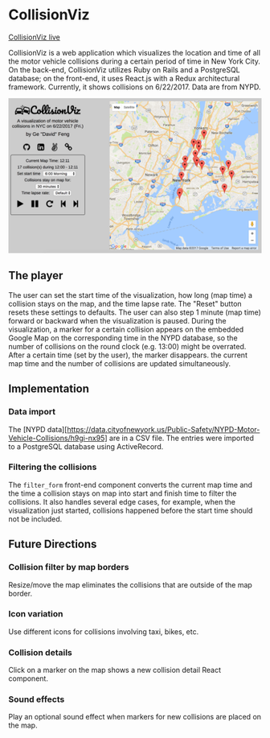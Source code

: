 # CollisionViz
[CollisionViz live][heroku]

[heroku]: http://collisionviz.davidfeng.us/

CollisionViz is a web application which visualizes the location and time of all the motor vehicle collisions during a certain period of time in New York City. On the back-end, CollisionViz utilizes Ruby on Rails and a PostgreSQL database; on the front-end, it uses React.js with a Redux architectural framework. Currently, it shows collisions on 6/22/2017. Data are from NYPD.

![screenshot](screenshot.png)

## The player
The user can set the start time of the visualization, how long (map time) a collision stays on the map, and the time lapse rate. The "Reset" button resets these settings to defaults. The user can also step 1 minute (map time) forward or backward when the visualization is paused.
During the visualization, a marker for a certain collision appears on the embedded Google Map on the corresponding time in the NYPD database, so the number of collisions on the round clock (e.g. 13:00) might be overrated. After a certain time (set by the user), the marker disappears. the current map time and the number of collisions are updated simultaneously.

## Implementation

### Data import
The [NYPD data][https://data.cityofnewyork.us/Public-Safety/NYPD-Motor-Vehicle-Collisions/h9gi-nx95] are in a CSV file. The entries were imported to a PostgreSQL database using ActiveRecord.

### Filtering the collisions
The `filter_form` front-end component converts the current map time and the time a collision stays on map into start and finish time to filter the collisions. It also handles several edge cases, for example, when the visualization just started, collisions happened before the start time should not be included.

## Future Directions

### Collision filter by map borders
Resize/move the map eliminates the collisions that are outside of the map border.

### Icon variation
Use different icons for collisions involving taxi, bikes, etc.

### Collision details
Click on a marker on the map shows a new collision detail React component.

### Sound effects
Play an optional sound effect when markers for new collisions are placed on the map.
